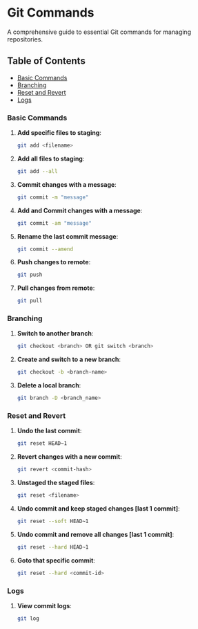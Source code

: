 # Git Commands

A comprehensive guide to essential Git commands for managing repositories.

## Table of Contents
- [Basic Commands](#basic-commands)
- [Branching](#branching)
- [Reset and Revert](#reset-and-revert)
- [Logs](#logs)

### Basic Commands
1. **Add specific files to staging**:
    ```bash
    git add <filename>
    ```

2. **Add all files to staging**:
    ```bash
    git add --all
    ```

3. **Commit changes with a message**:
    ```bash
    git commit -m "message"
    ```

4. **Add and Commit changes with a message**:
    ```bash
    git commit -am "message"
    ```

5. **Rename the last commit message**:
    ```bash
    git commit --amend
    ```
   
6. **Push changes to remote**:
    ```bash
    git push
    ```
   
7. **Pull changes from remote**:
    ```bash
    git pull
    ```

### Branching
1. **Switch to another branch**:
    ```bash
    git checkout <branch> OR git switch <branch>
    ```

2. **Create and switch to a new branch**:
    ```bash
    git checkout -b <branch-name>
    ```

3. **Delete a local branch**:
    ```bash
    git branch -D <branch_name>
    ```

### Reset and Revert
1. **Undo the last commit**:
    ```bash
    git reset HEAD~1
    ```

2. **Revert changes with a new commit**:
    ```bash
    git revert <commit-hash>
    ```

3. **Unstaged the staged files**:
    ```bash
    git reset <filename>
    ```

4. **Undo commit and keep staged changes [last 1 commit]**:
    ```bash
    git reset --soft HEAD~1
    ```

5. **Undo commit and remove all changes [last 1 commit]**:
    ```bash
    git reset --hard HEAD~1
    ```

6. **Goto that specific commit**:
    ```bash
    git reset --hard <commit-id>
    ```

### Logs
1. **View commit logs**:
    ```bash
    git log
    ```

